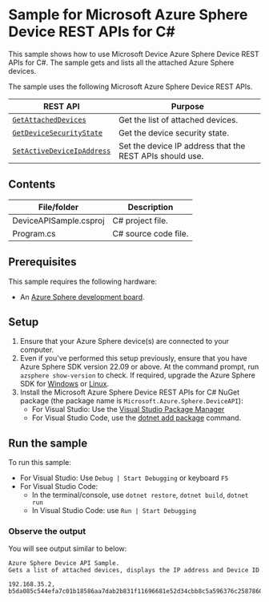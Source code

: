 # Sample for Microsoft Azure Sphere Device REST APIs for C#

This sample shows how to use Microsoft Device Azure Sphere Device REST APIs for C#. The sample gets and lists all the attached Azure Sphere devices.

The sample uses the following Microsoft Azure Sphere Device REST APIs.

| REST API | Purpose |
|---------|---------|
| [`GetAttachedDevices`](../../README.md#get-attached-devices) | Get the list of attached devices.  |
| [`GetDeviceSecurityState`](../../README.md#get-device-security-state) | Get the device security state. |
| [`SetActiveDeviceIpAddress`](../../README.md#set-active-device-ip-address) | Set the device IP address that the REST APIs should use. |


## Contents

| File/folder                      | Description              |
|----------------------------------|--------------------------|
| DeviceAPISample.csproj           | C# project file.         |
| Program.cs                       | C# source code file.     |

## Prerequisites

This sample requires the following hardware:

- An [Azure Sphere development board](https://aka.ms/azurespheredevkits).

## Setup

1. Ensure that your Azure Sphere device(s) are connected to your computer.
1. Even if you've performed this setup previously, ensure that you have Azure Sphere SDK version 22.09 or above. At the command prompt, run `azsphere show-version` to check. If required, upgrade the Azure Sphere SDK for [Windows](https://learn.microsoft.com/azure-sphere/install/install-sdk) or [Linux](https://learn.microsoft.com/azure-sphere/install/install-sdk-linux).
1. Install the Microsoft Azure Sphere Device REST APIs for C# NuGet package (the package name is `Microsoft.Azure.Sphere.DeviceAPI`):
    - For Visual Studio: Use the [Visual Studio Package Manager](https://learn.microsoft.com/en-us/nuget/consume-packages/install-use-packages-visual-studio)
    - For Visual Studio Code, use the [dotnet add package](https://learn.microsoft.com/en-us/nuget/consume-packages/install-use-packages-dotnet-cli) command.

## Run the sample

To run this sample:
- For Visual Studio: Use `Debug | Start Debugging` or keyboard `F5`
- For Visual Studio Code:
  - In the terminal/console, use `dotnet restore`, `dotnet build`, `dotnet run`
  - In Visual Studio Code: use `Run | Start Debugging`

### Observe the output

You will see output similar to below:
```
Azure Sphere Device API Sample.
Gets a list of attached devices, displays the IP address and Device ID

192.168.35.2, b5da085c544efa7c01b18586aa7dab2b831f11696681e52d34cbb8c5a596376c2587860c3a05c53a392e46c57ba8826f07c3e2024c6bfb2dfc85399ee904c993

```
